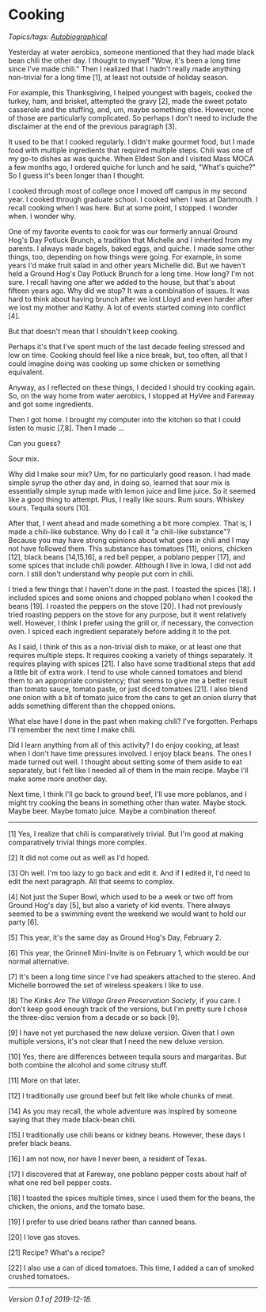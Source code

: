 Cooking
=======

*Topics/tags: [Autobiographical](index-autobiographical)*

Yesterday at water aerobics, someone mentioned that they had made
black bean chili the other day.  I thought to myself "Wow, it's
been a long time since I've made chili."  Then I realized that I
hadn't really made anything non-trivial for a long time [1], at
least not outside of holiday season.

For example, this Thanksgiving, I helped youngest with bagels,
cooked the turkey, ham, and brisket, attempted the gravy [2], made
the sweet potato casserole and the stuffing, and, um, maybe something
else.  However, none of those are particularly complicated.  So
perhaps I don't need to include the disclaimer at the end of the
previous paragraph [3].

It used to be that I cooked regularly.  I didn't make gourmet food,
but I made food with multiple ingredients that required multiple
steps.  Chili was one of my go-to dishes as was quiche.  When Eldest
Son and I visited Mass MOCA a few months ago, I ordered quiche for
lunch and he said, "What's quiche?"  So I guess it's been longer than
I thought.

I cooked through most of college once I moved off campus in my
second year.  I cooked through graduate school.  I cooked when
I was at Dartmouth.  I recall cooking when I was here.  But at some
point, I stopped.  I wonder when.  I wonder why.

One of my favorite events to cook for was our formerly annual
Ground Hog's Day Potluck Brunch, a tradition that Michelle and I
inherited from my parents.  I always made bagels, baked eggs, and quiche.
I made some other things, too, depending on how things were going.
For example, in some years I'd make fruit salad in and other years
Michelle did.  But we haven't held a Ground Hog's Day Potluck Brunch
for a long time.  How long?  I'm not sure.  I recall having one after
we added to the house, but that's about fifteen years ago.  Why did
we stop?  It was a combination of issues.  It was hard to think about
having brunch after we lost Lloyd and even harder after we lost my
mother and Kathy.  A lot of events started coming into conflict [4].

But that doesn't mean that I shouldn't keep cooking.  

Perhaps it's that I've spent much of the last decade feeling stressed
and low on time.  Cooking should feel like a nice break, but, too
often, all that I could imagine doing was cooking up some chicken or
something equivalent.

Anyway, as I reflected on these things, I decided I should try cooking
again.  So, on the way home from water aerobics, I stopped at HyVee and
Fareway and got some ingredients.

Then I got home. I brought my computer into the kitchen so that I could
listen to music [7,8].  Then I made ...

Can you guess?

Sour mix.

Why did I make sour mix?  Um, for no particularly good reason.  I had made
simple syrup the other day and, in doing so, learned that sour mix is
essentially simple syrup made with lemon juice and lime juice.  So it
seemed like a good thing to attempt.  Plus, I really like sours.  Rum
sours.  Whiskey sours.  Tequila sours [10].

After that, I went ahead and made something a bit more complex.  That
is, I made a chili-like substance.  Why do I call it "a chili-like
substance"?  Because you may have strong opinions about what goes
in chili and I may not have followed them.  This substance has
tomatoes [11], onions, chicken [12], black beans [14,15,16], a red
bell pepper, a poblano pepper [17], and some spices that include
chili powder.  Although I live in Iowa, I did not add corn.  I still
don't understand why people put corn in chili.

I tried a few things that I haven't done in the past.  I toasted
the spices [18].  I included spices and some onions and chopped
poblano when I cooked the beans [19].  I roasted the peppers on the
stove [20].  I had not previously tried roasting peppers on the
stove for any purpose, but it went relatively well.  However, I
think I prefer using the grill or, if necessary, the convection
oven.  I spiced each ingredient separately before adding it to the
pot.

As I said, I think of this as a non-trivial dish to make, or at
least one that requires multiple steps.  It requires cooking a
variety of things separately.  It requires playing with spices [21].
I also have some traditional steps that add a little bit of extra
work.  I tend to use whole canned tomatoes and blend them to an
appropriate consistency; that seems to give me a better result than
tomato sauce, tomato paste, or just diced tomatoes [21].  I also
blend one onion with a bit of tomato juice from the cans to get an
onion slurry that adds something different than the chopped onions.

What else have I done in the past when making chili?  I've forgotten.
Perhaps I'll remember the next time I make chili.

Did I learn anything from all of this activity?  I do enjoy cooking,
at least when I don't have time pressures involved.  I enjoy black
beans.  The ones I made turned out well.  I thought about setting 
some of them aside to eat separately, but I felt like I needed all of
them in the main recipe.  Maybe I'll make some more another day.

Next time, I think I'll go back to ground beef, I'll use more poblanos,
and I might try cooking the beans in something other than water.  Maybe
stock.  Maybe beer.  Maybe tomato juice.  Maybe a combination thereof.

---

[1] Yes, I realize that chili is comparatively trivial.  But I'm good
at making comparatively trivial things more complex.

[2] It did not come out as well as I'd hoped.

[3] Oh well.  I'm too lazy to go back and edit it.  And if I edited
it, I'd need to edit the next paragraph.  All that seems to complex.

[4] Not just the Super Bowl, which used to be a week or two off
from Ground Hog's day [5], but also a variety of kid events.  There
always seemed to be a swimming event the weekend we would want to
hold our party [6].

[5] This year, it's the same day as Ground Hog's Day, February 2.

[6] This year, the Grinnell Mini-Invite is on February 1, which would
be our normal alternative.

[7] It's been a long time since I've had speakers attached to the
stereo.  And Michelle borrowed the set of wireless speakers I like
to use.

[8] The _Kinks Are The Village Green Preservation Society_, if you
care.  I don't keep good enough track of the versions, but I'm pretty
sure I chose the three-disc version from a decade or so back [9].  

[9] I have not yet purchased the new deluxe version.  Given that I own
multiple versions, it's not clear that I need the new deluxe version.

[10] Yes, there are differences between tequila sours and margaritas.
But both combine the alcohol and some citrusy stuff.

[11] More on that later.

[12] I traditionally use ground beef but felt like whole chunks of
meat.

[14] As you may recall, the whole adventure was inspired by someone
saying that they made black-bean chili.

[15] I traditionally use chili beans or kidney beans.  However, these 
days I prefer black beans.  

[16] I am not now, nor have I never been, a resident of Texas.

[17] I discovered that at Fareway, one poblano pepper costs about half
of what one red bell pepper costs.

[18] I toasted the spices multiple times, since I used them for the
beans, the chicken, the onions, and the tomato base.

[19] I prefer to use dried beans rather than canned beans.

[20] I love gas stoves.

[21] Recipe?  What's a recipe?

[22] I also use a can of diced tomatoes.  This time, I added a can of
smoked crushed tomatoes.

---

*Version 0.1 of 2019-12-18.*
